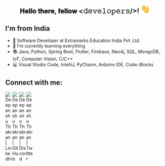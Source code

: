 <!-- # Hi there, I'm Deepanshu Thakran -->

<div align="center">
<h2> 𝐇𝐞𝐥𝐥𝐨 𝐭𝐡𝐞𝐫𝐞, 𝐟𝐞𝐥𝐥𝐨𝐰 <𝚍𝚎𝚟𝚎𝚕𝚘𝚙𝚎𝚛𝚜/>! <img src="https://github.com/ABSphreak/ABSphreak/blob/master/gifs/Hi.gif" width="30px"></h2>
</div>

## I'm from India
- 🏫 Software Developer at Extramarks Education India Pvt. Ltd.
- 🌱 I'm currently learning everything 
- 📚 Java, Python, Spring Boot, Flutter, Firebase, Neo4j, SQL, MongoDB, IoT, Computer Vision, C/C++
- 💻 Visual Studio Code, IntelliJ, PyCharm, Arduino IDE, Code::Blocks

## Connect with me:

[<img align = "left" alt = "Deepanshu Thakran | LinkedIn" width = "22px" src = "https://upload.wikimedia.org/wikipedia/commons/thumb/e/e9/Linkedin_icon.svg/1024px-Linkedin_icon.svg.png" />](https://www.linkedin.com/in/deepanshu-thakran-484634195)
[<img align = "left" alt = "Deepanshu Thakran | GitHub" width = "22px" src = "https://cdn.iconscout.com/icon/free/png-64/github-159-721954.png" />](https://github.com/Deepanshu-Thakran)
[<img align = "left" alt = "Deepanshu Thakran | Discord" width = "22px" src = "https://cdn.iconscout.com/icon/free/png-256/discord-1863643-1581238.png" />](https://twitter.com/HelloWorldIamDT)
[<img align = "left" alt = "Deepanshu Thakran | Twitter" width = "22px" src = "https://cdn.iconscout.com/icon/free/png-256/twitter-241-721979.png" />](https://twitter.com/HelloWorldIamDT)

<br />
<br />
